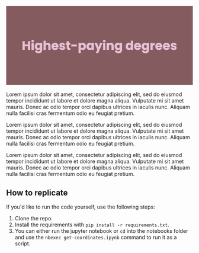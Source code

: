 ![Highest-paying degrees banner](./img/banner.png)

Lorem ipsum dolor sit amet, consectetur adipiscing elit, sed do eiusmod tempor incididunt ut labore et dolore magna aliqua. Vulputate mi sit amet mauris. Donec ac odio tempor orci dapibus ultrices in iaculis nunc. Aliquam nulla facilisi cras fermentum odio eu feugiat pretium.

Lorem ipsum dolor sit amet, consectetur adipiscing elit, sed do eiusmod tempor incididunt ut labore et dolore magna aliqua. Vulputate mi sit amet mauris. Donec ac odio tempor orci dapibus ultrices in iaculis nunc. Aliquam nulla facilisi cras fermentum odio eu feugiat pretium.


Lorem ipsum dolor sit amet, consectetur adipiscing elit, sed do eiusmod tempor incididunt ut labore et dolore magna aliqua. Vulputate mi sit amet mauris. Donec ac odio tempor orci dapibus ultrices in iaculis nunc. Aliquam nulla facilisi cras fermentum odio eu feugiat pretium.

## How to replicate

If you'd like to run the code yourself, use the following steps:

1. Clone the repo.
2. Install the requirements with `pip install -r requirements.txt`.
3. You can either run the jupyter notebook or `cd` into the notebooks folder and use the `nbexec get-coordinates.ipynb` command to run it as a script.